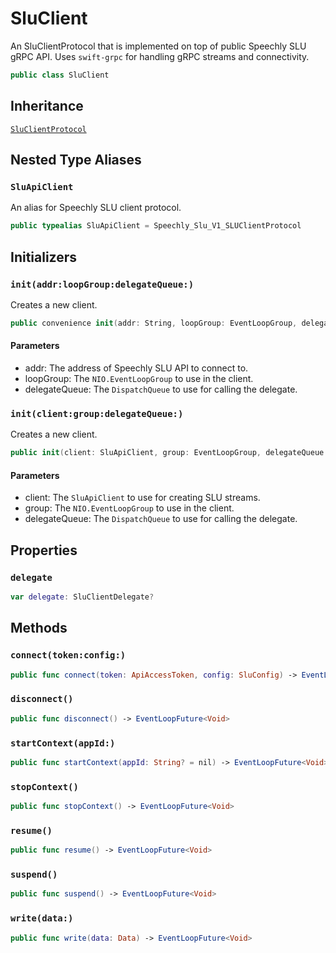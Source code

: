 # SluClient

An SluClientProtocol that is implemented on top of public Speechly SLU gRPC API.
Uses `swift-grpc` for handling gRPC streams and connectivity.

``` swift
public class SluClient
```

## Inheritance

[`SluClientProtocol`](SluClientProtocol.md)

## Nested Type Aliases

### `SluApiClient`

An alias for Speechly SLU client protocol.

``` swift
public typealias SluApiClient = Speechly_Slu_V1_SLUClientProtocol
```

## Initializers

### `init(addr:loopGroup:delegateQueue:)`

Creates a new client.

``` swift
public convenience init(addr: String, loopGroup: EventLoopGroup, delegateQueue: DispatchQueue = DispatchQueue(label: "com.speechly.iosclient.SluClient.delegateQueue")) throws
```

#### Parameters

  - addr: The address of Speechly SLU API to connect to.
  - loopGroup: The `NIO.EventLoopGroup` to use in the client.
  - delegateQueue: The `DispatchQueue` to use for calling the delegate.

### `init(client:group:delegateQueue:)`

Creates a new client.

``` swift
public init(client: SluApiClient, group: EventLoopGroup, delegateQueue: DispatchQueue)
```

#### Parameters

  - client: The `SluApiClient` to use for creating SLU streams.
  - group: The `NIO.EventLoopGroup` to use in the client.
  - delegateQueue: The `DispatchQueue` to use for calling the delegate.

## Properties

### `delegate`

``` swift
var delegate: SluClientDelegate?
```

## Methods

### `connect(token:config:)`

``` swift
public func connect(token: ApiAccessToken, config: SluConfig) -> EventLoopFuture<Void>
```

### `disconnect()`

``` swift
public func disconnect() -> EventLoopFuture<Void>
```

### `startContext(appId:)`

``` swift
public func startContext(appId: String? = nil) -> EventLoopFuture<Void>
```

### `stopContext()`

``` swift
public func stopContext() -> EventLoopFuture<Void>
```

### `resume()`

``` swift
public func resume() -> EventLoopFuture<Void>
```

### `suspend()`

``` swift
public func suspend() -> EventLoopFuture<Void>
```

### `write(data:)`

``` swift
public func write(data: Data) -> EventLoopFuture<Void>
```
